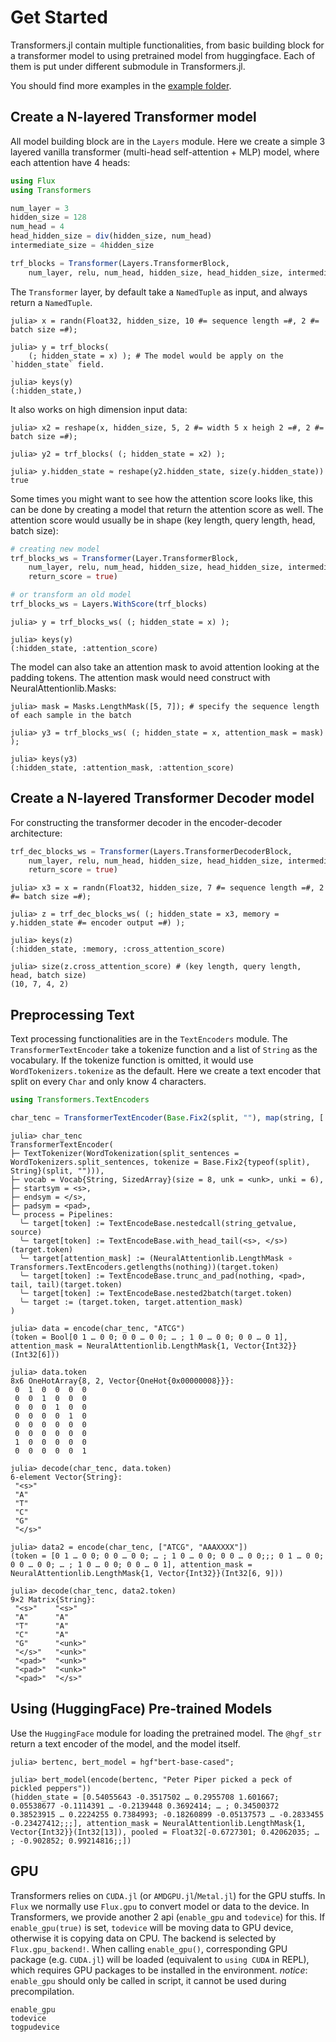 # Get Started

Transformers.jl contain multiple functionalities, from basic building block for a transformer model to using pretrained
 model from huggingface. Each of them is put under different submodule in Transformers.jl.


You should find more examples in the [example folder](https://github.com/chengchingwen/Transformers.jl/tree/master/example).

## Create a N-layered Transformer model

All model building block are in the `Layers` module. Here we create a simple 3 layered vanilla transformer
 (multi-head self-attention + MLP) model, where each attention have 4 heads:

```julia
using Flux
using Transformers

num_layer = 3
hidden_size = 128
num_head = 4
head_hidden_size = div(hidden_size, num_head)
intermediate_size = 4hidden_size

trf_blocks = Transformer(Layers.TransformerBlock,
    num_layer, relu, num_head, hidden_size, head_hidden_size, intermediate_size)
```

The `Transformer` layer, by default take a `NamedTuple` as input, and always return a `NamedTuple`.

```julia-repl
julia> x = randn(Float32, hidden_size, 10 #= sequence length =#, 2 #= batch size =#);

julia> y = trf_blocks(
    (; hidden_state = x) ); # The model would be apply on the `hidden_state` field.

julia> keys(y)
(:hidden_state,)
```

It also works on high dimension input data:

```julia-repl
julia> x2 = reshape(x, hidden_size, 5, 2 #= width 5 x heigh 2 =#, 2 #= batch size =#);

julia> y2 = trf_blocks( (; hidden_state = x2) );

julia> y.hidden_state ≈ reshape(y2.hidden_state, size(y.hidden_state))
true
```

Some times you might want to see how the attention score looks like, this can be done by creating a model that return
 the attention score as well. The attention score would usually be in shape (key length, query length, head,
 batch size):

```julia
# creating new model
trf_blocks_ws = Transformer(Layer.TransformerBlock,
    num_layer, relu, num_head, hidden_size, head_hidden_size, intermediate_size;
    return_score = true)

# or transform an old model
trf_blocks_ws = Layers.WithScore(trf_blocks)
```

```julia-repl
julia> y = trf_blocks_ws( (; hidden_state = x) );

julia> keys(y)
(:hidden_state, :attention_score)

```

The model can also take an attention mask to avoid attention looking at the padding tokens. The attention mask would need
 construct with NeuralAttentionlib.Masks:

```julia-repl
julia> mask = Masks.LengthMask([5, 7]); # specify the sequence length of each sample in the batch

julia> y3 = trf_blocks_ws( (; hidden_state = x, attention_mask = mask) );

julia> keys(y3)
(:hidden_state, :attention_mask, :attention_score)

```


## Create a N-layered Transformer Decoder model

For constructing the transformer decoder in the encoder-decoder architecture:

```julia
trf_dec_blocks_ws = Transformer(Layers.TransformerDecoderBlock,
    num_layer, relu, num_head, hidden_size, head_hidden_size, intermediate_size;
    return_score = true)
```

```julia-repl
julia> x3 = x = randn(Float32, hidden_size, 7 #= sequence length =#, 2 #= batch size =#);

julia> z = trf_dec_blocks_ws( (; hidden_state = x3, memory = y.hidden_state #= encoder output =#) );

julia> keys(z)
(:hidden_state, :memory, :cross_attention_score)

julia> size(z.cross_attention_score) # (key length, query length, head, batch size)
(10, 7, 4, 2)

```


## Preprocessing Text

Text processing functionalities are in the `TextEncoders` module. The `TransformerTextEncoder` take a tokenize function
 and a list of `String` as the vocabulary. If the tokenize function is omitted, it would use `WordTokenizers.tokenize`
 as the default. Here we create a text encoder that split on every `Char` and only know 4 characters.

```julia
using Transformers.TextEncoders

char_tenc = TransformerTextEncoder(Base.Fix2(split, ""), map(string, ['A', 'T', 'C', 'G']))
```

```julia-repl
julia> char_tenc
TransformerTextEncoder(
├─ TextTokenizer(WordTokenization(split_sentences = WordTokenizers.split_sentences, tokenize = Base.Fix2{typeof(split), String}(split, ""))),
├─ vocab = Vocab{String, SizedArray}(size = 8, unk = <unk>, unki = 6),
├─ startsym = <s>,
├─ endsym = </s>,
├─ padsym = <pad>,
└─ process = Pipelines:
  ╰─ target[token] := TextEncodeBase.nestedcall(string_getvalue, source)
  ╰─ target[token] := TextEncodeBase.with_head_tail(<s>, </s>)(target.token)
  ╰─ target[attention_mask] := (NeuralAttentionlib.LengthMask ∘ Transformers.TextEncoders.getlengths(nothing))(target.token)
  ╰─ target[token] := TextEncodeBase.trunc_and_pad(nothing, <pad>, tail, tail)(target.token)
  ╰─ target[token] := TextEncodeBase.nested2batch(target.token)
  ╰─ target := (target.token, target.attention_mask)
)

julia> data = encode(char_tenc, "ATCG")
(token = Bool[0 1 … 0 0; 0 0 … 0 0; … ; 1 0 … 0 0; 0 0 … 0 1], attention_mask = NeuralAttentionlib.LengthMask{1, Vector{Int32}}(Int32[6]))

julia> data.token
8x6 OneHotArray{8, 2, Vector{OneHot{0x00000008}}}:
 0  1  0  0  0  0
 0  0  1  0  0  0
 0  0  0  1  0  0
 0  0  0  0  1  0
 0  0  0  0  0  0
 0  0  0  0  0  0
 1  0  0  0  0  0
 0  0  0  0  0  1

julia> decode(char_tenc, data.token)
6-element Vector{String}:
 "<s>"
 "A"
 "T"
 "C"
 "G"
 "</s>"

julia> data2 = encode(char_tenc, ["ATCG", "AAAXXXX"])
(token = [0 1 … 0 0; 0 0 … 0 0; … ; 1 0 … 0 0; 0 0 … 0 0;;; 0 1 … 0 0; 0 0 … 0 0; … ; 1 0 … 0 0; 0 0 … 0 1], attention_mask = NeuralAttentionlib.LengthMask{1, Vector{Int32}}(Int32[6, 9]))

julia> decode(char_tenc, data2.token)
9×2 Matrix{String}:
 "<s>"    "<s>"
 "A"      "A"
 "T"      "A"
 "C"      "A"
 "G"      "<unk>"
 "</s>"   "<unk>"
 "<pad>"  "<unk>"
 "<pad>"  "<unk>"
 "<pad>"  "</s>"

```

## Using (HuggingFace) Pre-trained Models

Use the `HuggingFace` module for loading the pretrained model. The `@hgf_str` return a text encoder of the model, and
 the model itself.

```julia-repl
julia> bertenc, bert_model = hgf"bert-base-cased";

julia> bert_model(encode(bertenc, "Peter Piper picked a peck of pickled peppers"))
(hidden_state = [0.54055643 -0.3517502 … 0.2955708 1.601667; 0.05538677 -0.1114391 … -0.2139448 0.3692414; … ; 0.34500372 0.38523915 … 0.2224255 0.7384993; -0.18260899 -0.05137573 … -0.2833455 -0.23427412;;;], attention_mask = NeuralAttentionlib.LengthMask{1, Vector{Int32}}(Int32[13]), pooled = Float32[-0.6727301; 0.42062035; … ; -0.902852; 0.99214816;;])

```

## GPU

Transformers relies on `CUDA.jl` (or `AMDGPU.jl`/`Metal.jl`) for the GPU stuffs.
 In `Flux` we normally use `Flux.gpu` to convert model or data to the device.
 In Transformers, we provide another 2 api (`enable_gpu` and `todevice`) for this.
 If `enable_gpu(true)` is set, `todevice` will be moving data to GPU device, otherwise it is copying data on CPU.
 The backend is selected by `Flux.gpu_backend!`. When calling `enable_gpu()`, corresponding GPU package (e.g. `CUDA.jl`)
 will be loaded (equivalent to `using CUDA` in REPL), which requires GPU packages to be installed in the environment.
 *notice*: `enable_gpu` should only be called in script, it cannot be used during precompilation.

```@docs
enable_gpu
todevice
togpudevice
```
